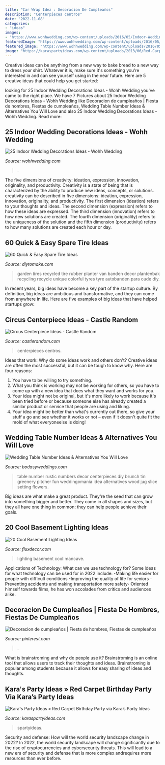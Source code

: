 ```yaml
---
title: "Car Wrap Idea : Decoracion De Cumpleaños"
description: "Centerpieces centros"
date: "2022-11-08"
categories:
- "ideas"
images:
- "https://www.wohhwedding.com/wp-content/uploads/2016/05/Indoor-Wedding-Aisle-Decorations.jpg"
featuredImage: "https://www.wohhwedding.com/wp-content/uploads/2016/05/Indoor-Wedding-Aisle-Decorations.jpg"
featured_image: "https://www.wohhwedding.com/wp-content/uploads/2016/05/Indoor-Wedding-Aisle-Decorations.jpg"
image: "https://karaspartyideas.com/wp-content/uploads/2013/06/Red-Carpet.jpg"
---
```



Creative ideas can be anything from a new way to bake bread to a new way to dress your shirt. Whatever it is, make sure it's something you're interested in and can see yourself using in the near future. Here are 5 creative ideas that could help you get started: 

	

		
looking for 25 Indoor Wedding Decorations Ideas - Wohh Wedding you've came to the right place. We have 7 Pictures about 25 Indoor Wedding Decorations Ideas - Wohh Wedding like Decoracion de cumpleaños | Fiesta de hombres, Fiestas de cumpleaños, Wedding Table Number Ideas &amp; Alternatives You Will Love and also 25 Indoor Wedding Decorations Ideas - Wohh Wedding. Read more:
		
    
## 25 Indoor Wedding Decorations Ideas - Wohh Wedding

<img loading=lazy src="https://www.wohhwedding.com/wp-content/uploads/2016/05/Indoor-Wedding-Aisle-Decorations.jpg" onerror="this.onerror=null;this.src='https://tse1.mm.bing.net/th?id=OIP.pYRJraZeEJIXtHmHAFN52gHaLH&amp;pid=15.1';" alt="25 Indoor Wedding Decorations Ideas - Wohh Wedding">

_Source: wohhwedding.com_

>. 

	

The five dimensions of creativity: ideation, expression, innovation, originality, and productivity.
Creativity is a state of being that is characterized by the ability to produce new ideas, concepts, or solutions. creativity can be described in five dimensions: ideation, expression, innovation, originality, and productivity. The first dimension (ideation) refers to your thoughts and ideas. The second dimension (expression) refers to how these ideas are expressed. The third dimension (innovation) refers to how new solutions are created. The fourth dimension (originality) refers to the uniqueness of the solution and the fifth dimension (productivity) refers to how many solutions are created each hour or day.

    
## 60 Quick &amp; Easy Spare Tire Ideas

<img loading=lazy src="https://www.diytomake.com/wp-content/uploads/2016/11/Wall-Mounted-Tires-Garden.jpg" onerror="this.onerror=null;this.src='https://tse4.mm.bing.net/th?id=OIP.Sp1nNB8WuMTr-dG3sjdgIgHaJ3&amp;pid=15.1';" alt="60 Quick &amp; Easy Spare Tire Ideas">

_Source: diytomake.com_

>garden tires recycled tire rubber planter van banden decor plantenbak recycling recycle unique colorful tyres tyre autobanden para oude diy. 

	

In recent years, big ideas have become a key part of the startup culture. By definition, big ideas are ambitious and transformative, and they can come from anywhere in life. Here are five examples of big ideas that have helped startups grow: 

    
## Circus Centerpiece Ideas - Castle Random

<img loading=lazy src="https://castlerandom.com/wp-content/uploads/2019/11/Circus-Centerpiece-4.jpg" onerror="this.onerror=null;this.src='https://tse2.mm.bing.net/th?id=OIP.28KDYOnx30ltZdto053jQwHaJ4&amp;pid=15.1';" alt="Circus Centerpiece Ideas - Castle Random">

_Source: castlerandom.com_

>centerpieces centros. 

	

Ideas that work: Why do some ideas work and others don't?
Creative ideas are often the most successful, but it can be tough to know why. Here are four reasons:
1. You have to be willing to try something.
2. What you think is working may not be working for others, so you have to come up with a new idea that does what they want and works for you.
3. Your idea might not be original, but it's more likely to work because it's been tried before or because someone else has already created a similar product or service that people are using and liking.
4. Your idea might be better than what's currently out there, so give your stuff a go and see whether it works or not – even if it doesn't quite fit the mold of what everyoneelse is doing!

    
## Wedding Table Number Ideas &amp; Alternatives You Will Love

<img loading=lazy src="https://bodasyweddings.com/wp-content/uploads/2018/01/fun-table-numbers-idea.jpg" onerror="this.onerror=null;this.src='https://tse1.mm.bing.net/th?id=OIP.hyTtInm2vi2U6LW0S79a9wHaLH&amp;pid=15.1';" alt="Wedding Table Number Ideas &amp; Alternatives You Will Love">

_Source: bodasyweddings.com_

>table number rustic numbers decor centerpieces diy brunch tin greenery pitcher fun weddingomania idea alternatives wood jug slice setting flowers. 

	

Big ideas are what make a great product. They're the seed that can grow into something bigger and better. They come in all shapes and sizes, but they all have one thing in common: they can help people achieve their goals.

    
## 20 Cool Basement Lighting Ideas

<img loading=lazy src="https://fluxdecor.com/wp-content/uploads/2014/05/basement-lighting-ideas/17-mancave-lighting.jpg" onerror="this.onerror=null;this.src='https://tse4.mm.bing.net/th?id=OIP.Lv5P2XWwy28z3Ls7FBCDywHaJ4&amp;pid=15.1';" alt="20 Cool Basement Lighting Ideas">

_Source: fluxdecor.com_

>lighting basement cool mancave. 

	

Applications of Technology: What can we use technology for?
Some ideas for what technology can be used for in 2022 include: 
-Making life easier for people with difficult conditions 
-Improving the quality of life for seniors 
-Preventing accidents and making transportation more safety- Oriented himself towards films, he has won accolades from critics and audiences alike.

    
## Decoracion De Cumpleaños | Fiesta De Hombres, Fiestas De Cumpleaños

<img loading=lazy src="https://i.pinimg.com/736x/fc/ba/ee/fcbaeeaaa9358ce4caa942651f530dec.jpg" onerror="this.onerror=null;this.src='https://tse2.mm.bing.net/th?id=OIP.Y22A1kaFJkCyhOrOXHA45gHaJ3&amp;pid=15.1';" alt="Decoracion de cumpleaños | Fiesta de hombres, Fiestas de cumpleaños">

_Source: pinterest.com_

>. 

	

What is brainstroming and why do people use it?
Brainstroming is an online tool that allows users to track their thoughts and ideas. Brainstroming is popular among students because it allows for easy sharing of ideas and thoughts.

    
## Kara&#039;s Party Ideas » Red Carpet Birthday Party Via Kara’s Party Ideas

<img loading=lazy src="https://karaspartyideas.com/wp-content/uploads/2013/06/Red-Carpet.jpg" onerror="this.onerror=null;this.src='https://tse3.mm.bing.net/th?id=OIP.oDyFFlR-MBZRjT0f8YrWzAHaLF&amp;pid=15.1';" alt="Kara&#039;s Party Ideas » Red Carpet Birthday Party via Kara’s Party Ideas">

_Source: karaspartyideas.com_

>spartyideas. 

	

Security and defense: How will the world security landscape change in 2022?
In 2022, the world security landscape will change significantly due to the rise of cryptocurrencies and cybersecurity threats. This will lead to a new era of security and defense that is more complex andrequires more resources than ever before.

